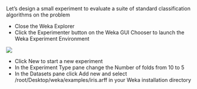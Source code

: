 Let’s design a small experiment to evaluate a suite of standard classification algorithms on the
problem

- Close the Weka Explorer
- Click the Experimenter button on the Weka GUI Chooser to launch the Weka
Experiment Environment

![](https://github.com/fenago/katacoda-scenarios/raw/master/machine-learning-mastery-weka/machine-learning-mastery-weka-chapter-23/steps/images/143.png)

- Click New to start a new experiment
- In the Experiment Type pane change the Number of folds from 10 to 5
- In the Datasets pane click Add new and select /root/Desktop/weka/examples/iris.arff in your Weka
installation directory
